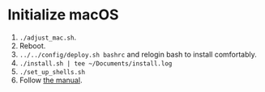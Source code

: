 # Initialize macOS
1.  `./adjust_mac.sh`.
2.  Reboot.
3.  `../../config/deploy.sh bashrc` and relogin bash to install comfortably.
4.  `./install.sh | tee ~/Documents/install.log`
5.  `./set_up_shells.sh`
6.  Follow [the manual](./manual.md).
